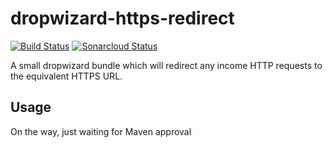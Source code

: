 # dropwizard-https-redirect

[![Build Status](https://travis-ci.org/gruelbox/dropwizard-https-redirect.svg?branch=master)](https://travis-ci.org/gruelbox/dropwizard-https-redirect)
[![Sonarcloud Status](https://sonarcloud.io/api/project_badges/measure?project=com.gruelbox%3Adropwizard-https-redirect&metric=alert_status)](https://sonarcloud.io/dashboard?id=com.gruelbox%3Adropwizard-https-redirect)

A small dropwizard bundle which will redirect any income HTTP requests to the equivalent HTTPS URL.

## Usage

On the way, just waiting for Maven approval
